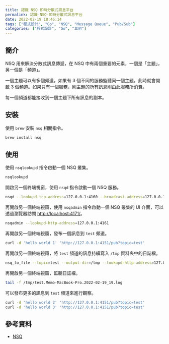 ```yaml
---
title: 認識 NSQ 即時分散式訊息平台
permalink: 認識-NSQ-即時分散式訊息平台
date: 2022-02-19 18:46:14
tags: ["程式設計", "Go", "NSQ", "Message Queue", "Pub/Sub"]
categories: ["程式設計", "Go", "其他"]
---
```


## 簡介

NSQ 用來解決分散式訊息傳遞，在 NSQ 中有兩個重要的元素，一個是「主題」，另一個是「頻道」。

一個主題可以有多個頻道，如果有 3 個不同的服務監聽同一個主題，此時就會開啟 3 個頻道。如果只有一個服務，則主題的所有訊息則由此服務所消費。

每一個頻道都能接收到一個主題下所有訊息的副本。

## 安裝

使用 `brew` 安裝 `nsq` 相關指令。

```BASH
brew install nsq
```

## 使用

使用 `nsqlookupd` 指令啟動一個 NSQ 叢集。

```BASH
nsqlookupd
```

開啟另一個終端視窗，使用 `nsqd` 指令啟動一個 NSQ 服務。

```BASH
nsqd --lookupd-tcp-address=127.0.0.1:4160 --broadcast-address=127.0.0.1
```

再開啟另一個終端視窗，使用 `nsqadmin` 指令啟動一個 NSQ 叢集的 UI 介面，可以透過瀏覽器訪問 <http://localhost:4171/>。

```BASH
nsqadmin --lookupd-http-address=127.0.0.1:4161
```

再開啟另一個終端視窗，發布一個訊息到 `test` 頻道。

```BASH
curl -d 'hello world 1' 'http://127.0.0.1:4151/pub?topic=test'
```

再開啟另一個終端視窗，將 `test` 頻道的訊息持續寫入 `/tmp` 資料夾中的日誌檔。

```BASH
nsq_to_file --topic=test --output-dir=/tmp --lookupd-http-address=127.0.0.1:4161
```

再開啟另一個終端視窗，監聽日誌檔。

```BASH
tail -f /tmp/test.Memo-MacBook-Pro.2022-02-19_19.log
```

可以發布更多的訊息到 `test` 頻道來進行觀察。

```BASH
curl -d 'hello world 2' 'http://127.0.0.1:4151/pub?topic=test'
curl -d 'hello world 3' 'http://127.0.0.1:4151/pub?topic=test'
```

## 參考資料

- [NSQ](https://nsq.io/overview/quick_start.html)
